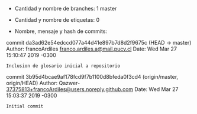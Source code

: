 * Cantidad y nombre de branches:
	1 master

* Cantidad y nombre de etiquetas:
	0

* Nombre, mensaje y hash de commits:

commit da3ad62e54edccd077a44d41e897b7d8d2f9675c (HEAD -> master)
Author: francoArdiles <franco.ardiles.a@mail.pucv.cl>
Date:   Wed Mar 27 15:10:47 2019 -0300

    Inclusion de glosario inicial a repositorio

commit 3b95d4bcae9af178fcd9f7b1100d8bfeda0f3cd4 (origin/master, origin/HEAD)
Author: Qazwer- <37375813+francoArdiles@users.noreply.github.com>
Date:   Wed Mar 27 15:03:37 2019 -0300

    Initial commit
